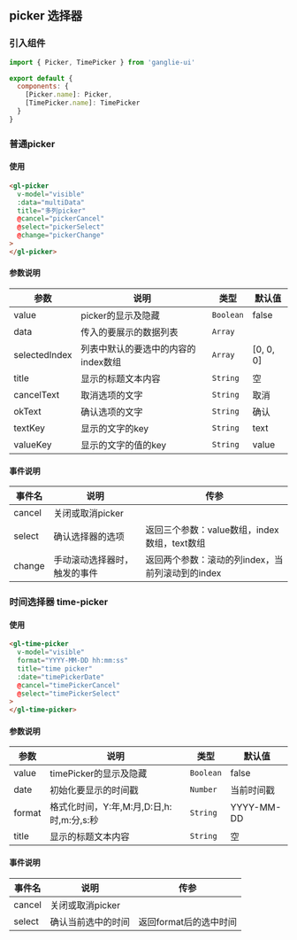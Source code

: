 ## picker 选择器

### 引入组件

```javascript
import { Picker, TimePicker } from 'ganglie-ui'

export default {
  components: {
    [Picker.name]: Picker,
    [TimePicker.name]: TimePicker
  }
}
```

### 普通picker
#### 使用

```html
<gl-picker
  v-model="visible"
  :data="multiData"
  title="多列picker"
  @cancel="pickerCancel"
  @select="pickerSelect"
  @change="pickerChange"
>
</gl-picker>
```
#### 参数说明
| 参数        | 说明    |  类型  | 默认值 |
| --------   | ----   | ---- |---- |
| value | picker的显示及隐藏 | `Boolean` | false |
| data  | 传入的要展示的数据列表 | `Array` |  |
| selectedIndex | 列表中默认的要选中的内容的index数组 | `Array` | [0, 0, 0] |
| title | 显示的标题文本内容 | `String` | 空 |
| cancelText | 取消选项的文字 | `String` | 取消 |
| okText | 确认选项的文字 | `String` | 确认 |
| textKey | 显示的文字的key | `String` | text |
| valueKey | 显示的文字的值的key | `String` | value |

#### 事件说明
| 事件名       | 说明    | 传参 |
| --------   | ----   | ---- |
| cancel | 关闭或取消picker | |
| select | 确认选择器的选项 | 返回三个参数：value数组，index数组，text数组 |
| change | 手动滚动选择器时，触发的事件 | 返回两个参数：滚动的列index，当前列滚动到的index |

### 时间选择器 time-picker

#### 使用
```html
<gl-time-picker
  v-model="visible"
  format="YYYY-MM-DD hh:mm:ss"
  title="time picker"
  :date="timePickerDate"
  @cancel="timePickerCancel"
  @select="timePickerSelect"
>
</gl-time-picker>
```
#### 参数说明
| 参数        | 说明    |  类型  | 默认值 |
| --------   | ----   | ---- |---- |
| value | timePicker的显示及隐藏 | `Boolean` | false |
| date  | 初始化要显示的时间戳 | `Number` | 当前时间戳 |
| format | 格式化时间，Y:年,M:月,D:日,h:时,m:分,s:秒 | `String` | YYYY-MM-DD |
| title | 显示的标题文本内容 | `String` | 空 |

#### 事件说明
| 事件名       | 说明    | 传参 |
| --------   | ----   | ---- |
| cancel | 关闭或取消picker | |
| select | 确认当前选中的时间 | 返回format后的选中时间 |
